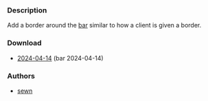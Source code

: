 ### Description

Add a border around the [bar](https://codeberg.org/dwl/dwl-patches/wiki/bar) similar to how a client is given a border.

### Download
- [2024-04-14](https://codeberg.org/dwl/dwl-patches/raw/branch/main/patches/barborder/barborder.patch) (bar 2024-04-14)

### Authors
- [sewn](https://codeberg.org/sewn)


